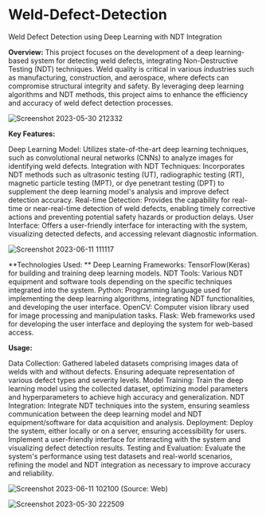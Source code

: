 # Weld-Defect-Detection
Weld Defect Detection using Deep Learning with NDT Integration

**Overview:**
This project focuses on the development of a deep learning-based system for detecting weld defects, integrating Non-Destructive Testing (NDT) techniques. Weld quality is critical in various industries such as manufacturing, construction, and aerospace, where defects can compromise structural integrity and safety. By leveraging deep learning algorithms and NDT methods, this project aims to enhance the efficiency and accuracy of weld defect detection processes.

![Screenshot 2023-05-30 212332](https://github.com/MandeepSaluja/Weld-Defect-Detection/assets/118661410/ac1f6989-4f5c-4b43-8f1d-ef9d1bf67068)


**Key Features:**

Deep Learning Model: Utilizes state-of-the-art deep learning techniques, such as convolutional neural networks (CNNs) to analyze images for identifying weld defects.
Integration with NDT Techniques: Incorporates NDT methods such as ultrasonic testing (UT), radiographic testing (RT), magnetic particle testing (MPT), or dye penetrant testing (DPT) to supplement the deep learning model's analysis and improve defect detection accuracy.
Real-time Detection: Provides the capability for real-time or near-real-time detection of weld defects, enabling timely corrective actions and preventing potential safety hazards or production delays.
User Interface: Offers a user-friendly interface for interacting with the system, visualizing detected defects, and accessing relevant diagnostic information.

![Screenshot 2023-06-11 111117](https://github.com/MandeepSaluja/Weld-Defect-Detection/assets/118661410/de27ac3b-0040-4cb8-b77b-66757ebb5888)



**Technologies Used:
**
Deep Learning Frameworks: TensorFlow(Keras) for building and training deep learning models.
NDT Tools: Various NDT equipment and software tools depending on the specific techniques integrated into the system.
Python: Programming language used for implementing the deep learning algorithms, integrating NDT functionalities, and developing the user interface.
OpenCV: Computer vision library used for image processing and manipulation tasks.
Flask: Web frameworks used for developing the user interface and deploying the system for web-based access.


**Usage:**

Data Collection: Gathered labeled datasets comprising images data of welds with and without defects. Ensuring adequate representation of various defect types and severity levels.
Model Training: Train the deep learning model using the collected dataset, optimizing model parameters and hyperparameters to achieve high accuracy and generalization.
NDT Integration: Integrate NDT techniques into the system, ensuring seamless communication between the deep learning model and NDT equipment/software for data acquisition and analysis.
Deployment: Deploy the system, either locally or on a server, ensuring accessibility for users. Implement a user-friendly interface for interacting with the system and visualizing defect detection results.
Testing and Evaluation: Evaluate the system's performance using test datasets and real-world scenarios, refining the model and NDT integration as necessary to improve accuracy and reliability.




![Screenshot 2023-06-11 102100](https://github.com/MandeepSaluja/Weld-Defect-Detection/assets/118661410/aa01564d-cd2f-46ae-b0f1-44e0e4939256)  (Source: Web)


![Screenshot 2023-05-30 222509](https://github.com/MandeepSaluja/Weld-Defect-Detection/assets/118661410/27cba222-e752-4efa-b075-4aaa3d9bb4ad)



